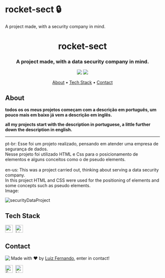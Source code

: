 # rocket-sect 🔒
A project made, with a security company in mind.
<h1 align="center">
	rocket-sect 
</h1>

<h3 align="center">
	A project made, with a data security company in mind.
</h3>

<p align="center">
	<img src="https://img.shields.io/badge/PRs-welcome-brightgreen.svg?style=flat-square"/>
	<img src="https://img.shields.io/github/languages/count/Luizfpsvn/rocket-sect?color=green"/>
</p>

<p align="center">
	<a href="#about">About</a> •
	<a href="#tech-stack">Tech Stack</a> •
	<a href="#contact">Contact</a> 
</p>

## About
<strong><p>todos os os meus projetos começam com a descrição em português, um pouco mais em baixo já vem a descrição em inglês.</p>
<p>all my projects start with the description in portuguese, a little further down the description in english.</p></strong>
<hr>
pt-br: Esse foi um projeto realizado, pensando em atender uma empresa de segurança de dados. <br/>
Nesse projeto foi utilizado HTML e Css para o posicionamento de elementos e alguns conceitos como o de pseudo elements.
<br/>
<br/>
en-us: 
This was a project carried out, thinking about serving a data security company. <br/>
In this project HTML and CSS were used for the positioning of elements and some concepts such as pseudo elements. <br/>
Image:


![securityDataProject](https://user-images.githubusercontent.com/99773088/163507025-224b7d30-5bdf-4fc7-abd4-0fb91fd51af7.png)


## Tech Stack
<img src="https://img.shields.io/badge/Css3-05122A?style=flat&logo=css3" alt="css3 Badge" height="25">&nbsp;
<img src="https://img.shields.io/badge/Html5-05122A?style=flat&logo=html5" alt="html5 Badge" height="25">&nbsp;

## Contact
<img align="left" src="https://avatars.githubusercontent.com/Luizfpsvn?size=100">

Made with ❤️ by [Luiz Fernando](https://github.com/Luizfpsvn), enter in contact!

<a href="mailto:luizfernando.cg@hotmail.com" target="_blank"><img src="https://img.shields.io/badge/luizfernando.cg@hotmail.com-D14836?style=flat&logo=gmail&logoColor=white" alt="Email Badge" height="25"></a>&nbsp;
<a href="https://www.linkedin.com/in/luiz-fernando-pinto-de-souza-verly-do-nascimento-551513231/" target="_blank"><img src="https://img.shields.io/badge/Luiz Fernando Pinto De Souza Verly Do Nascimento-0077B5?style=flat&logo=linkedin&logoColor=white" alt="LinkedIn Badge" height="25"></a>&nbsp;

<br clear="left"/>
